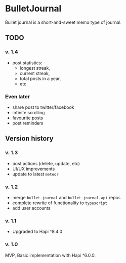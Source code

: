 # BulletJournal

Bullet journal is a short-and-sweet memo type of journal.

## TODO

###  v. 1.4

* post statistics:
  * longest streak,
  * current streak, 
  * total posts in a year, 
  * etc

### Even later

* share post to twitter/facebook
* infinite scrolling
* favourite posts
* post reminders

## Version history

###  v. 1.3

* post actions (delete, update, etc)
* UI/UX improvements
* update to latest `meteor`

###  v. 1.2

* merge `bullet-journal` and `bullet-journal-api` repos
* complete rewrite of functionality to `typescript`
* add user accounts

### v. 1.1

* Upgraded to Hapi ^8.4.0

### v. 1.0

MVP, Basic implementation with Hapi ^6.0.0.
